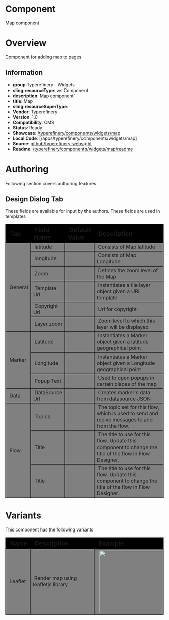 Component
============

Map component

# Overview

Component for adding map to pages

## Information
* **group**:Typerefinery - Widgets
* **sling:resourceType**: ws:Component
* **description**: Map component"
* **title**: Map
* **sling:resourceSuperType**: 
* **Vendor**: Typerefinery
* **Version**: 1.0
* **Compatibility**: CMS
* **Status**: Ready
* **Showcase**: [/typerefinery/components/widgets/map](http://localhost:8080/apps/websight/index.html/content/typerefinery-showcase/pages/components/widgets/map::editor)
* **Local Code**: [/apps/typerefinery/components/widgets/map]
* **Source**: [github/typerefinery-websight](https://github.com/typerefinery-ai/typerefinery-websight/tree/feature/%23203-map-flow-enabled/application/backend/src/main/resources/apps/typerefinery/components/widgets/map)
* **Readme**: [/typerefinery/components/widgets/map/readme](https://github.com/typerefinery-ai/typerefinery-websight/tree/feature/%23203-map-flow-enabled/application/backend/src/main/resources/apps/typerefinery/components/widgets/map/README.md)


# Authoring

Following section covers authoring features

## Design Dialog Tab

These fields are available for input by the authors. These fields are used in templates

<table style="border-spacing: 1px;border-collapse: separate;width: 100.0%;text-align: left;background-color: black; text-indent: 4px;">
    <thead style="font-size: larger;">
        <tr>
            <th style="width: 8%;">Tab</th>
            <th style="width: 8%;">Field Name</th>
            <th style="width: 8%;">Default Value</th>
            <th>Description</th>
        </tr>
    </thead>
    <tbody style="background-color: gray;">
        <tr>
            <td rowspan="6"> General</td>
            <td>latitude</td>
            <td></td>
            <td>Consists of Map latitude </td>
        </tr>
        <tr>
            <td>longitude</td>
            <td></td>
            <td>Consists of Map Longitude</td>
        </tr>
        <tr>
            <td>Zoom</td>
            <td></td>
            <td>Defines the zoom level of the Map</td>
        </tr>
        <tr>
            <td>Template Url</td>
            <td></td>
            <td>Instantiates a tile layer object given a URL template</td>
        </tr>
         <tr>
            <td>Copyright Url</td>
            <td></td>
            <td>Url for copyright</td>
        </tr>
         <tr>
            <td>Layer zoom</td>
            <td></td>
            <td>Zoom level  to which this layer will be displayed</td>
        </tr>
        <tr>
            <td rowspan="3">Marker</td>
            <td>Latitude</td>
            <td></td>
            <td>Instantiates a Marker object given a latitude geographical point</td>
        </tr>
        <tr>
            <td>Longitude</td>
            <td></td>
            <td>Instantiates a Marker object given a Longitude geographical point</td>
        </tr>
        <tr>
            <td>Popup Text</td>
            <td></td>
            <td>Used to open popups in certain places of the map</td>
        </tr>
        <tr>
            <td>Data</td>
            <td>DataSource Url</td>
            <td></td>
            <td>Creates marker's data from datasource JSON</td>
        </tr>
        <tr>
            <td rowspan="10">Flow</td>
            <td>Topics</td>
            <td></td>
            <td>The topic set for this flow, which is used to send and recive messages to and from the flow.</td>
        </tr>
         <tr>
            <td>Title</td>
            <td></td>
            <td>The title to use for this flow. Update this component to change the title of the flow in Flow Designer.</td>
        </tr>
        <tr>
            <td>Title</td>
            <td></td>
            <td>The title to use for this flow. Update this component to change the title of the flow in Flow Designer.</td>
        </tr>
        <!-- <tr>
            <td>Grid</td>
            <td>Grids</td>
            <td></td>
            <td>COntrols grids system</td>
        </tr>
        <tr>
            <td>Style</td>
            <td>Id, Classnames</td>
            <td></td>
            <td>Controls the css and styling</td>
        </tr> -->
    </tbody>
</table>

# Variants

This component has the following variants

<table style="border-spacing: 1px;border-collapse: separate;width: 100.0%;text-align: left;background-color: black; text-indent: 4px;">
    <thead style="font-size: larger;">
        <tr>
            <th style="width: 8%;">Name</th>
            <th>Description</th>
            <th>Example</th>
        </tr>
    </thead>
    <tbody style="background-color: Gray;">
        <tr>
            <td>Leaflet</td>
            <td>Render map using leafletjs library</td>
            <th><img width="200px" src="./templates/image/map.png" /></th>
        </tr>
    </tbody>
</table>


